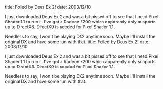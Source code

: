 title: Foiled by Deus Ex 2!
date: 2003/12/10

I just downloaded Deus Ex 2 and was a bit pissed off to see that I need Pixel Shader 1.1 to run it. I've got a Radeon 7200 which apparently only supports up to DirectX8. DirectX9 is needed for Pixel Shader 1.1.

Needless to say, I won't be playing DX2 anytime soon. Maybe I'll install the original DX and have some fun with that.
title: Foiled by Deus Ex 2!
date: 2003/12/10

I just downloaded Deus Ex 2 and was a bit pissed off to see that I need Pixel Shader 1.1 to run it. I've got a Radeon 7200 which apparently only supports up to DirectX8. DirectX9 is needed for Pixel Shader 1.1.

Needless to say, I won't be playing DX2 anytime soon. Maybe I'll install the original DX and have some fun with that.
